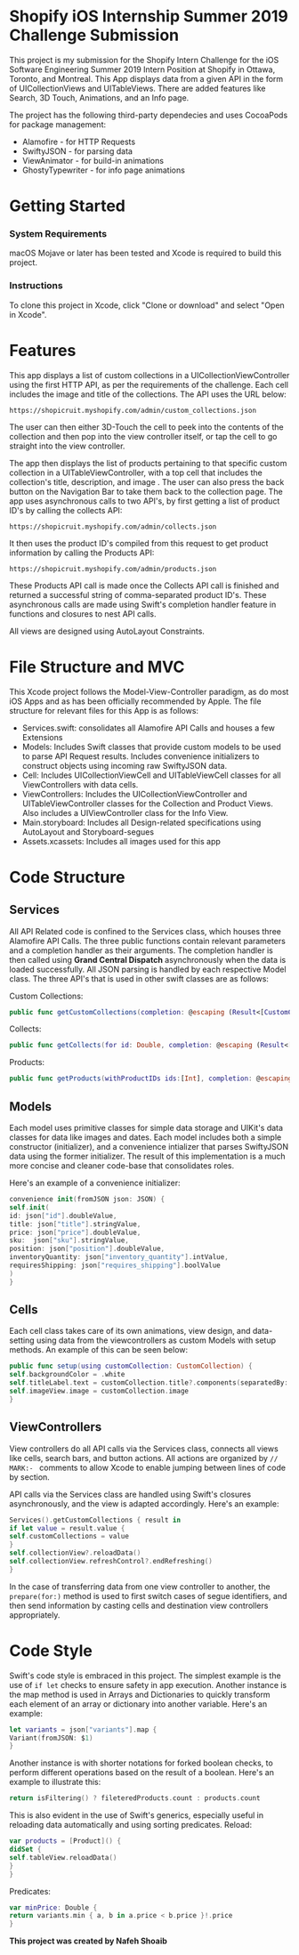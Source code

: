 #  Shopify iOS Internship Summer 2019 Challenge Submission
This project is my submission for the Shopify Intern Challenge for the iOS Software Engineering Summer 2019 Intern Position at Shopify in Ottawa, Toronto, and Montreal. This App displays data from a given API in the form of UICollectionViews and UITableViews. There are added features like Search, 3D Touch, Animations, and an Info page.

The project has the following third-party dependecies and uses CocoaPods for package management:

* Alamofire - for HTTP Requests
* SwiftyJSON - for parsing data
* ViewAnimator - for build-in animations
* GhostyTypewriter - for info page animations

# Getting Started
### System Requirements
macOS Mojave or later has been tested and Xcode is required to build this project.

### Instructions
To clone this project in Xcode, click "Clone or download" and select "Open in Xcode".

# Features
This app displays a list of custom collections in a UICollectionViewController using the first HTTP API, as per the requirements of the challenge. Each cell includes the image and title of the collections. The API uses the URL below:

```
https://shopicruit.myshopify.com/admin/custom_collections.json
```

The user can then either 3D-Touch the cell to peek into the contents of the collection and then pop into the view controller itself, or tap the cell to go straight into the view controller.

The app then displays the list of products pertaining to that specific custom collection in a UITableViewController, with a top cell that includes the collection's title, description, and image . The user can also press the back button on the Navigation Bar to take them back to the collection page. The app uses asynchronous calls to two API's, by first getting a list of product ID's by calling the collects API:

```
https://shopicruit.myshopify.com/admin/collects.json
```

It then uses the product ID's compiled from this request to get product information by calling the Products API:

```
https://shopicruit.myshopify.com/admin/products.json
```

These Products API call is made once the Collects API call is finished and returned a successful string of comma-separated product ID's. These asynchronous calls are made using Swift's completion handler feature in functions and closures to nest API calls.

All views are designed using AutoLayout Constraints.

# File Structure and MVC
This Xcode project follows the Model-View-Controller paradigm, as do most iOS Apps and as has been officially recommended by Apple. The file structure for relevant files for this App is as follows:
* Services.swift: consolidates all Alamofire API Calls and houses a few Extensions
* Models: Includes Swift classes that provide custom models to be used to parse API Request results. Includes convenience initializers to construct objects using incoming raw SwiftyJSON data.
* Cell: Includes UICollectionViewCell and UITableViewCell classes for all ViewControllers with data cells.
* ViewControllers: Includes the UICollectionViewController and UITableViewController classes for the Collection and Product Views. Also includes a UIViewController class for the Info View.
* Main.storyboard: Includes all Design-related specifications using AutoLayout and Storyboard-segues
* Assets.xcassets: Includes all images used for this app


# Code Structure
## Services
All API Related code is confined to the Services class, which houses three Alamofire API Calls. The three public functions contain relevant parameters and a completion handler as their arguments. The completion handler is then called using **Grand Central Dispatch** asynchronously when the data is loaded successfully. All JSON parsing is handled by each respective Model class. The three API's that is used in other swift classes are as follows:

Custom Collections:
```swift
public func getCustomCollections(completion: @escaping (Result<[CustomCollection]>) -> Void) {
```

Collects:
```swift
public func getCollects(for id: Double, completion: @escaping (Result<[Collect]>) -> Void) {
```

Products:
```swift
public func getProducts(withProductIDs ids:[Int], completion: @escaping (Result<[Product]>) -> Void) {
```

## Models
Each model uses primitive classes for simple data storage and UIKit's data classes for data like images and dates. Each model includes both a simple constructor (initializer), and a convenience intializer that parses SwiftyJSON data using the former initializer. The result of this implementation is a much more concise and cleaner code-base that consolidates roles.

Here's an example of a convenience initializer:
```swift
convenience init(fromJSON json: JSON) {
self.init(
id: json["id"].doubleValue,
title: json["title"].stringValue,
price: json["price"].doubleValue,
sku:  json["sku"].stringValue,
position: json["position"].doubleValue,
inventoryQuantity: json["inventory_quantity"].intValue,
requiresShipping: json["requires_shipping"].boolValue
)
}
```

## Cells
Each cell class takes care of its own animations, view design, and data-setting using data from the viewcontrollers as custom Models with setup methods. An example of this can be seen below:

```swift
public func setup(using customCollection: CustomCollection) {
self.backgroundColor = .white
self.titleLabel.text = customCollection.title?.components(separatedBy: " ")[0]
self.imageView.image = customCollection.image
}
```

## ViewControllers
View controllers do all API calls via the Services class, connects all views like cells, search bars, and button actions. All actions are organized by  `// MARK:- ` comments to allow Xcode to enable jumping between lines of code by section.

API calls via the Services class are handled using Swift's closures asynchronously, and the view is adapted accordingly. Here's an example:
```swift
Services().getCustomCollections { result in
if let value = result.value {
self.customCollections = value
}
self.collectionView?.reloadData()
self.collectionView.refreshControl?.endRefreshing()
}
```

In the case of transferring data from one view controller to another, the `prepare(for:)` method is used to first switch cases of segue identifiers, and then send information by casting cells and destination view controllers appropriately.

# Code Style
Swift's code style is embraced in this project. The simplest example is the use of `if let` checks to ensure safety in app execution. Another instance is the map method is used in Arrays and Dictionaries to quickly transform each element of an array or dictionary into another variable. Here's an example:

```swift
let variants = json["variants"].map {
Variant(fromJSON: $1)
}
```

Another instance is with shorter notations for forked boolean checks, to perform different operations based on the result of a boolean. Here's an example to illustrate this:
```swift
return isFiltering() ? fileteredProducts.count : products.count
```

This is also evident in the use of Swift's generics, especially useful in reloading data automatically and using sorting predicates.
Reload:
```swift
var products = [Product]() {
didSet {
self.tableView.reloadData()
}
}
```

Predicates:
```swift
var minPrice: Double {
return variants.min { a, b in a.price < b.price }!.price
}
```


**This project was created by Nafeh Shoaib**
